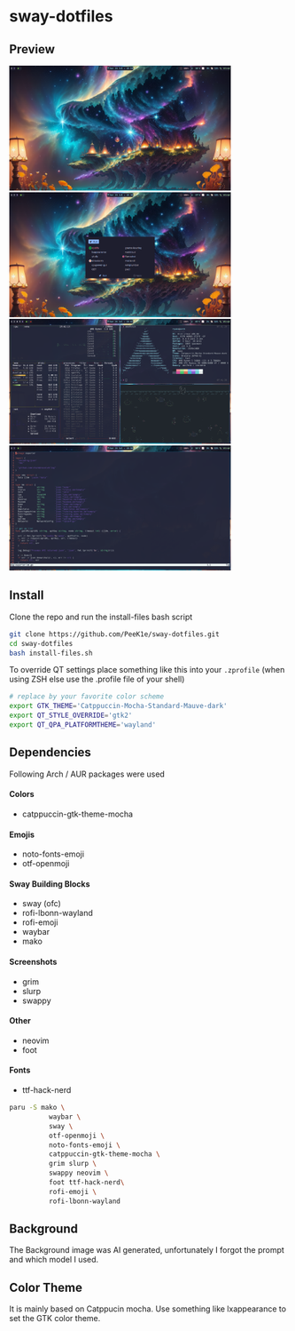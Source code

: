 # sway-dotfiles

## Preview
<p float="left">
  <img src="assets/desktop.png" width="400" />
  <img src="assets/rofi.png" width="400" /> 
  <img src="assets/shell.png" width="400" /> 
  <img src="assets/vim.png" width="400" /> 
</p>

## Install

Clone the repo and run the install-files bash script

```bash
git clone https://github.com/PeeK1e/sway-dotfiles.git
cd sway-dotfiles
bash install-files.sh
```

To override QT settings place something like this into your `.zprofile` (when using ZSH else use the .profile file of your shell)
```bash
# replace by your favorite color scheme
export GTK_THEME='Catppuccin-Mocha-Standard-Mauve-dark'
export QT_STYLE_OVERRIDE='gtk2'
export QT_QPA_PLATFORMTHEME='wayland'
```

## Dependencies

Following Arch / AUR packages were used

#### Colors
* catppuccin-gtk-theme-mocha
#### Emojis
* noto-fonts-emoji
* otf-openmoji
#### Sway Building Blocks
* sway (ofc)
* rofi-lbonn-wayland
* rofi-emoji
* waybar
* mako
#### Screenshots
* grim
* slurp
* swappy
#### Other
* neovim
* foot
#### Fonts
* ttf-hack-nerd

```bash
paru -S mako \
          waybar \
          sway \
          otf-openmoji \
          noto-fonts-emoji \
          catppuccin-gtk-theme-mocha \
          grim slurp \
          swappy neovim \
          foot ttf-hack-nerd\
          rofi-emoji \
          rofi-lbonn-wayland
```

## Background

The Background image was AI generated, unfortunately I forgot the prompt and which model I used.

## Color Theme

It is mainly based on Catppucin mocha. Use something like lxappearance to set the GTK color theme.
